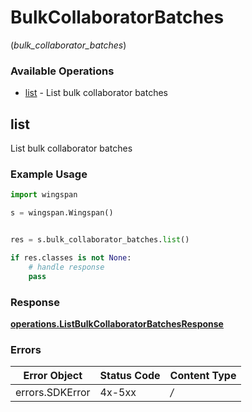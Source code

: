 # BulkCollaboratorBatches
(*bulk_collaborator_batches*)

### Available Operations

* [list](#list) - List bulk collaborator batches

## list

List bulk collaborator batches

### Example Usage

```python
import wingspan

s = wingspan.Wingspan()


res = s.bulk_collaborator_batches.list()

if res.classes is not None:
    # handle response
    pass

```


### Response

**[operations.ListBulkCollaboratorBatchesResponse](../../models/operations/listbulkcollaboratorbatchesresponse.md)**
### Errors

| Error Object    | Status Code     | Content Type    |
| --------------- | --------------- | --------------- |
| errors.SDKError | 4x-5xx          | */*             |

